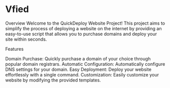 # Vfied
Overview
Welcome to the QuickDeploy Website Project! This project aims to simplify the process of deploying a website on the internet by providing an easy-to-use script that allows you to purchase domains and deploy your site within seconds.

Features 

Domain Purchase: Quickly purchase a domain of your choice through popular domain registrars.
Automatic Configuration: Automatically configure DNS settings for your domain.
Easy Deployment: Deploy your website effortlessly with a single command.
Customization: Easily customize your website by modifying the provided templates.
